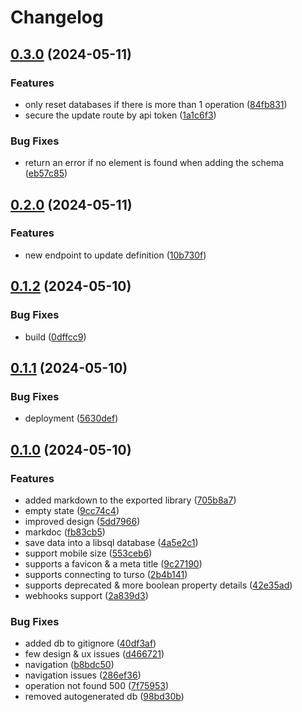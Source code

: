 # Changelog

## [0.3.0](https://github.com/Mokto/apihero/compare/apihero-v0.2.0...apihero-v0.3.0) (2024-05-11)


### Features

* only reset databases if there is more than 1 operation ([84fb831](https://github.com/Mokto/apihero/commit/84fb831397f85d3a8dc8b60e02b6b8857f29cc44))
* secure the update route by api token ([1a1c6f3](https://github.com/Mokto/apihero/commit/1a1c6f32ac10eaea546c9726573f46da986aeb51))


### Bug Fixes

* return an error if no element is found when adding the schema ([eb57c85](https://github.com/Mokto/apihero/commit/eb57c85cd4b36685f4443ec904c60d6bb2c074e5))

## [0.2.0](https://github.com/Mokto/apihero/compare/apihero-v0.1.2...apihero-v0.2.0) (2024-05-11)


### Features

* new endpoint to update definition ([10b730f](https://github.com/Mokto/apihero/commit/10b730f05bb31ea7e1391e5cb350e3b51114b599))

## [0.1.2](https://github.com/Mokto/apihero/compare/apihero-v0.1.1...apihero-v0.1.2) (2024-05-10)


### Bug Fixes

* build ([0dffcc9](https://github.com/Mokto/apihero/commit/0dffcc9d5b996caa41c97030c38fa564d39e46af))

## [0.1.1](https://github.com/Mokto/apihero/compare/apihero-v0.1.0...apihero-v0.1.1) (2024-05-10)


### Bug Fixes

* deployment ([5630def](https://github.com/Mokto/apihero/commit/5630deff482faeda38ff8a5b4aaab49e5296a3c9))

## [0.1.0](https://github.com/Mokto/apihero/compare/apihero-v0.0.1...apihero-v0.1.0) (2024-05-10)


### Features

* added markdown to the exported library ([705b8a7](https://github.com/Mokto/apihero/commit/705b8a73874a1e85a04871b0d010555fe0941c0c))
* empty state ([9cc74c4](https://github.com/Mokto/apihero/commit/9cc74c4a7f549b9949fadafa7d6ec040ae674f3d))
* improved design ([5dd7966](https://github.com/Mokto/apihero/commit/5dd79663a8672255d5202339b985d97255e8f9a1))
* markdoc ([fb83cb5](https://github.com/Mokto/apihero/commit/fb83cb57d10001f6c275966a05cac66d846c1b78))
* save data into a libsql database ([4a5e2c1](https://github.com/Mokto/apihero/commit/4a5e2c115df5a36d3e244825b68a2052f1c5c113))
* support mobile size ([553ceb6](https://github.com/Mokto/apihero/commit/553ceb6bb34a0b4985c108d1af08700887e30bc5))
* supports a favicon & a meta title ([9c27190](https://github.com/Mokto/apihero/commit/9c27190b3045ee3c1cba630aeafad72de5fbbe2a))
* supports connecting to turso ([2b4b141](https://github.com/Mokto/apihero/commit/2b4b141db264ec0faca8521da5a3e4b889a1d10e))
* supports deprecated & more boolean property details ([42e35ad](https://github.com/Mokto/apihero/commit/42e35ad464bdd1d915fa4804f2874592c2b89602))
* webhooks support ([2a839d3](https://github.com/Mokto/apihero/commit/2a839d3d5da3a03707b68af39a925816f51de076))


### Bug Fixes

* added db to gitignore ([40df3af](https://github.com/Mokto/apihero/commit/40df3af380dc0f97b32c60909962739cb8fd2369))
* few design & ux issues ([d466721](https://github.com/Mokto/apihero/commit/d46672117af2872e28bef796dd85647999e40bfc))
* navigation ([b8bdc50](https://github.com/Mokto/apihero/commit/b8bdc50b574f2f348fae2c189ea43d723785ef56))
* navigation issues ([286ef36](https://github.com/Mokto/apihero/commit/286ef369464ec96c1fe48ffd6099cc170f749e9c))
* operation not found 500 ([7f75953](https://github.com/Mokto/apihero/commit/7f759539ca35ce23c5d616775562facf944187e6))
* removed autogenerated db ([98bd30b](https://github.com/Mokto/apihero/commit/98bd30b777ff071ab9f24b9cd22357d7f95f49e1))
